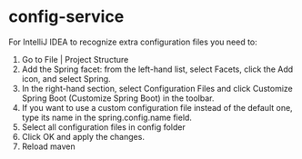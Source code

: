 # config-service

For IntelliJ IDEA to recognize extra configuration files you need to:
1. Go to File | Project Structure
1. Add the Spring facet: from the left-hand list, select Facets, click the Add icon, and select Spring.
1. In the right-hand section, select Configuration Files and click Customize Spring Boot (Customize Spring Boot) in the toolbar.
1. If you want to use a custom configuration file instead of the default one, type its name in the spring.config.name field.
1. Select all configuration files in config folder
1. Click OK and apply the changes.
1. Reload maven